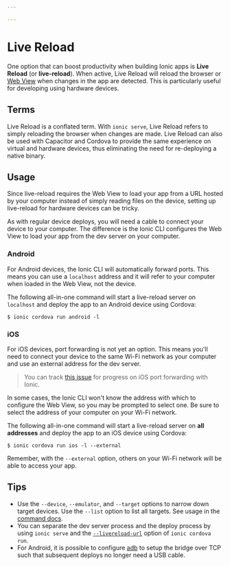 ```yaml
---

---
```


# Live Reload

One option that can boost productivity when building Ionic apps is **Live Reload** (or **live-reload**). When active, Live Reload will reload the browser or [Web View](/docs/building/webview) when changes in the app are detected. This is particularly useful for developing using hardware devices.

## Terms

Live Reload is a conflated term. With `ionic serve`, Live Reload refers to simply reloading the browser when changes are made. Live Reload can also be used with Capacitor and Cordova to provide the same experience on virtual and hardware devices, thus eliminating the need for re-deploying a native binary.

## Usage

Since live-reload requires the Web View to load your app from a URL hosted by your computer instead of simply reading files on the device, setting up live-reload for hardware devices can be tricky.

As with regular device deploys, you will need a cable to connect your device to your computer. The difference is the Ionic CLI configures the Web View to load your app from the dev server on your computer.

### Android

For Android devices, the Ionic CLI will automatically forward ports. This means you can use a `localhost` address and it will refer to your computer when loaded in the Web View, not the device.

The following all-in-one command will start a live-reload server on `localhost` and deploy the app to an Android device using Cordova:

```shell
$ ionic cordova run android -l
```

### iOS

For iOS devices, port forwarding is not yet an option. This means you'll need to connect your device to the same Wi-Fi network as your computer and use an external address for the dev server.

> You can track [this issue](https://github.com/ionic-team/native-run/issues/20) for progress on iOS port forwarding with Ionic.

In some cases, the Ionic CLI won't know the address with which to configure the Web View, so you may be prompted to select one. Be sure to select the address of your computer on your Wi-Fi network.

The following all-in-one command will start a live-reload server on **all addresses** and deploy the app to an iOS device using Cordova:

```shell
$ ionic cordova run ios -l --external
```

Remember, with the `--external` option, others on your Wi-Fi network will be able to access your app.

## Tips

- Use the `--device`, `--emulator`, and `--target` options to narrow down target devices. Use the `--list` option to list all targets. See usage in the [command docs](/docs/cli/commands/cordova-run).
- You can separate the dev server process and the deploy process by using `ionic serve` and the [`--livereload-url`](/docs/cli/commands/cordova-run#option-livereload-url) option of `ionic cordova run`.
- For Android, it is possible to configure [adb](https://developer.android.com/studio/command-line/adb) to setup the bridge over TCP such that subsequent deploys no longer need a USB cable.
